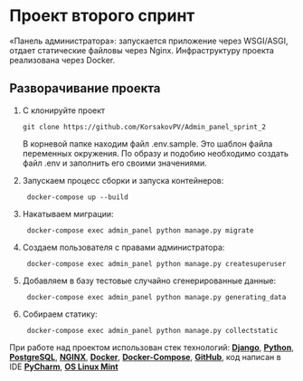 [comment]: <> (# Техническое задание)

[comment]: <> (В качестве второго задания предлагаем расширить проект «Панель администратора»: запустить приложение через WSGI/ASGI, настроить отдачу статических файлов через Nginx и подготовить инфраструктуру для работы с Docker. Для этого перенесите в репозиторий код, который вы написали в первом спринте, и выполните задания из папки `tasks`.)

[comment]: <> (## Используемые технологии)

[comment]: <> (- Приложение запускается под управлением сервера WSGI/ASGI.)

[comment]: <> (- Для отдачи [статических файлов]&#40;https://nginx.org/ru/docs/beginners_guide.html#static&#41; используется **Nginx.**)

[comment]: <> (- Виртуализация осуществляется в **Docker.**)

[comment]: <> (## Основные компоненты системы)

[comment]: <> (1. **Cервер WSGI/ASGI** — сервер с запущенным приложением.)

[comment]: <> (2. **Nginx** — прокси-сервер, который является точкой входа для web-приложения.)

[comment]: <> (3. **PostgreSQL** — реляционное хранилище данных. )

[comment]: <> (4. **ETL** — механизм обновления данных между PostgreSQL и ES.)

[comment]: <> (## Схема сервиса)

[comment]: <> (![all]&#40;images/all.png&#41;)

[comment]: <> (## Требования к проекту)

[comment]: <> (1. Приложение должно быть запущено через WSGI/ASGI.)

[comment]: <> (2. Все компоненты системы находятся в Docker.)

[comment]: <> (3. Отдача статических файлов осуществляется за счёт Nginx.)

[comment]: <> (## Рекомендации к проекту)

[comment]: <> (1. Для работы с WSGI/ASGI-сервером база данных использует специального юзера.)

[comment]: <> (2. Для взаимодействия между контейнерами используйте docker compose.)

 
# Проект второго спринт

«Панель администратора»: запускается приложение через WSGI/ASGI, отдает статические файловы через Nginx. Инфраструктуру проекта реализована через Docker.

## Разворачивание проекта

1.  С клонируйте проект

        git clone https://github.com/KorsakovPV/Admin_panel_sprint_2
    
    В корневой папке находим файл .env.sample. Это шаблон файла переменных окружения. По образу и подобию необходимо создать файл .env и заполнить его своими значениями.


2. Запускаем процесс сборки и запуска контейнеров:

        docker-compose up --build

3. Накатываем миграции:

        docker-compose exec admin_panel python manage.py migrate

4. Создаем пользователя с правами администратора:

        docker-compose exec admin_panel python manage.py createsuperuser

5. Добавляем в базу тестовые случайно сгенерированные данные:

        docker-compose exec admin_panel python manage.py generating_data

6. Собираем статику:

        docker-compose exec admin_panel python manage.py collectstatic

При работе над проектом использован стек технологий: **[Django](https://www.djangoproject.com/)**, **[Python](https://www.python.org/)**, **[PostgreSQL](https://www.postgresql.org/)**, **[NGINX](https://nginx.org/)**, **[Docker](https://www.docker.com/)**, **[Docker-Compose](https://docs.docker.com/compose/)**, **[GitHub](https://github.com)**, код написан в IDE **[PyCharm](https://www.jetbrains.com/pycharm/)**, **[OS Linux Mint](https://linuxmint.com/)**